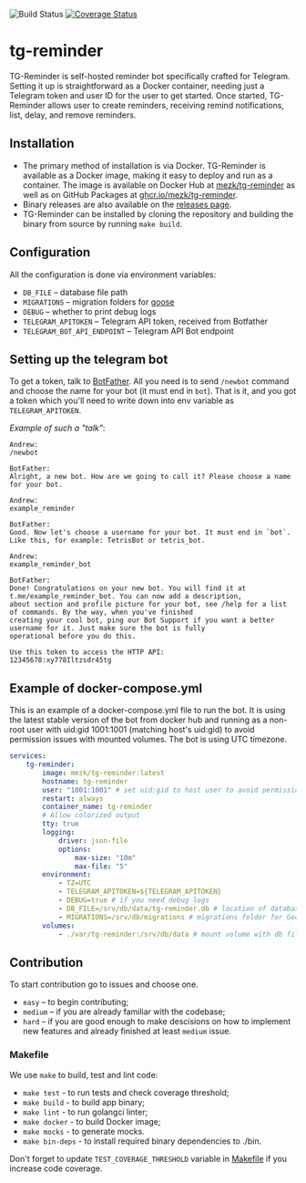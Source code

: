 ![Build Status](https://github.com/mezk/tg-reminder/actions/workflows/ci.yml/badge.svg)
[![Coverage Status](https://coveralls.io/repos/github/MEZk/tg-reminder/badge.svg?branch=master)](https://coveralls.io/github/MEZk/tg-reminder?branch=master)

# tg-reminder

TG-Reminder is self-hosted reminder bot specifically crafted for Telegram.
Setting it up is straightforward as a Docker container, needing just a Telegram token and user ID for the user to get
started.
Once started, TG-Reminder allows user to create reminders, receiving remind notifications, list, delay, and remove reminders.

## Installation

-   The primary method of installation is via Docker. TG-Reminder is available as a Docker image, making it easy to deploy
    and run as a container. The image is available on Docker Hub
    at [mezk/tg-reminder](https://hub.docker.com/r/mezk/tg-reminder) as well as on GitHub Packages
    at [ghcr.io/mezk/tg-reminder](https://ghcr.io/mezk/tg-reminder).
-   Binary releases are also available on the [releases page](https://github.com/mezk/tg-reminder/releases/latest).
-   TG-Reminder can be installed by cloning the repository and building the binary from source by running `make build`.

## Configuration

All the configuration is done via environment variables:

-   `DB_FILE` – database file path
-   `MIGRATIONS` – migration folders for [goose](https://github.com/pressly/goose)
-   `DEBUG` – whether to print debug logs
-   `TELEGRAM_APITOKEN` – Telegram API token, received from Botfather
-   `TELEGRAM_BOT_API_ENDPOINT` – Telegram API Bot endpoint

## Setting up the telegram bot

To get a token, talk to [BotFather](https://core.telegram.org/bots#6-botfather). All you need is to send `/newbot`
command and choose the name for your bot (it must end in `bot`). That is it, and you got a token which you'll need to
write down into env variable as `TELEGRAM_APITOKEN`.

_Example of such a "talk"_:

```
Andrew:
/newbot

BotFather:
Alright, a new bot. How are we going to call it? Please choose a name for your bot.

Andrew:
example_reminder

BotFather:
Good. Now let's choose a username for your bot. It must end in `bot`. Like this, for example: TetrisBot or tetris_bot.

Andrew:
example_reminder_bot

BotFather:
Done! Congratulations on your new bot. You will find it at t.me/example_reminder_bot. You can now add a description,
about section and profile picture for your bot, see /help for a list of commands. By the way, when you've finished
creating your cool bot, ping our Bot Support if you want a better username for it. Just make sure the bot is fully
operational before you do this.

Use this token to access the HTTP API:
12345678:xy778Iltzsdr45tg
```

## Example of docker-compose.yml

This is an example of a docker-compose.yml file to run the bot. It is using the latest stable version of the bot from docker hub and running as a non-root user with uid:gid 1001:1001 (matching host's uid:gid) to avoid permission issues with mounted volumes. The bot is using UTC timezone.

```yaml
services:
    tg-reminder:
        image: mezk/tg-reminder:latest
        hostname: tg-reminder
        user: "1001:1001" # set uid:gid to host user to avoid permission issues with mounted volumes
        restart: always
        container_name: tg-reminder
        # Allow colorized output
        tty: true
        logging:
            driver: json-file
            options:
                max-size: "10m"
                max-file: "5"
        environment:
            - TZ=UTC
            - TELEGRAM_APITOKEN=${TELEGRAM_APITOKEN}
            - DEBUG=true # if you need debug logs
            - DB_FILE=/srv/db/data/tg-reminder.db # location of database file. We use embedded sqlite.
            - MIGRATIONS=/srv/db/migrations # migrations folder for Goose (see Dockerfile).
        volumes:
            - ./var/tg-reminder:/srv/db/data # mount volume with db file
```

## Contribution

To start contribution go to issues and choose one.

-   `easy` – to begin contributing;
-   `medium` – if you are already familiar with the codebase;
-   `hard` – if you are good enough to make descisions on how to implement new features and already finished at
    least `medium` issue.

### Makefile

We use `make` to build, test and lint code:

-   `make test` - to run tests and check coverage threshold;
-   `make build` - to build app binary;
-   `make lint` - to run golangci linter;
-   `make docker` - to build Docker image;
-   `make mocks` - to generate mocks.
-   `make bin-deps` - to install required binary dependencies to ./bin.

Don't forget to update `TEST_COVERAGE_THRESHOLD` variable in [Makefile](Makefile) if you increase code coverage.
